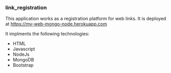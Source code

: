 ### link_registration

This application works as a registration platform for web links. It is deployed at https://my-web-mongo-node.herokuapp.com 



It implments the following technologies:
 
 * HTML
 * Javascript 
 * NodeJs
 * MongoDB 
 * Bootstrap 
 
